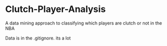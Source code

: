 # Clutch-Player-Analysis
A data mining approach to classifying which players are clutch or not in the NBA

Data is in the .gitignore. its a lot
